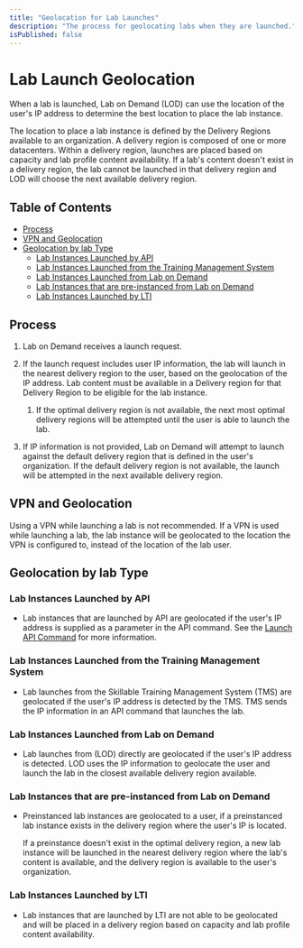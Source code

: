 ```yaml
---
title: "Geolocation for Lab Launches"
description: "The process for geolocating labs when they are launched."
isPublished: false
---
```


# Lab Launch Geolocation 

When a lab is launched, Lab on Demand (LOD) can use the location of the user's IP address to determine the best location to place the lab instance. 

The location to place a lab instance is defined by the Delivery Regions available to an organization. A delivery region is composed of one or more datacenters. Within a delivery region, launches are placed based on capacity and lab profile content availability. If a lab's content doesn't exist in a delivery region, the lab cannot be launched in that delivery region and LOD will choose the next available delivery region. 

## Table of Contents

- [Process](#process)
- [VPN and Geolocation](#vpn-and-geolocation)
- [Geolocation by lab Type](#geolocation-by-lab-type)
    - [Lab Instances Launched by API](#lab-instances-launched-by-api)
    - [Lab Instances Launched from the Training Management System](#lab-instances-launched-from-the-training-management-system)
    - [Lab Instances Launched from Lab on Demand](#lab-instances-launched-from-lab-on-demand)
    - [Lab Instances that are pre-instanced from Lab on Demand](#lab-instances-that-are-pre-instanced-from-lab-on-demand)
    - [Lab Instances Launched by LTI](#lab-instances-launched-by-lti)

## Process

1. Lab on Demand receives a launch request.

1. If the launch request includes user IP information, the lab will launch in the nearest delivery region to the user, based on the geolocation of the IP address. Lab content must be available in a Delivery region for that Delivery Region to be eligible for the lab instance.

    1. If the optimal delivery region is not available, the next most optimal delivery regions will be attempted until the user is able to launch the lab.

1. If IP information is not provided, Lab on Demand will attempt to launch against the default delivery region that is defined in the user's organization. If the default delivery region is not available, the launch will be attempted in the next available delivery region.

## VPN and Geolocation

Using a VPN while launching a lab is not recommended. If a VPN is used while launching a lab, the lab instance will be geolocated to the location the VPN is configured to, instead of the location of the lab user. 

## Geolocation by lab Type

### Lab Instances Launched by API

- Lab instances that are launched by API are geolocated if the user's IP address is supplied as a parameter in the API command. See the [Launch API Command](https://connect.skillable.com/lod/#tag/Lab-Instance-Management/operation/Launch) for more information. 

### Lab Instances Launched from the Training Management System

- Lab launches from the Skillable Training Management System (TMS) are geolocated if the user's IP address is detected by the TMS. TMS sends the IP information in an API command that launches the lab.  

### Lab Instances Launched from Lab on Demand 

- Lab launches from (LOD) directly are geolocated if the user's IP address is detected. LOD uses the IP information to geolocate the user and launch the lab in the closest available delivery region available. 

### Lab Instances that are pre-instanced from Lab on Demand

- Preinstanced lab instances are geolocated to a user, if a preinstanced lab instance exists in the delivery region where the user's IP is located. 

    If a preinstance doesn't exist in the optimal delivery region, a new lab instance will be launched in the nearest delivery region where the lab's content is available, and the delivery region is available to the user's organization. 

### Lab Instances Launched by LTI

- Lab instances that are launched by LTI are not able to be geolocated and will be placed in a delivery region based on capacity and lab profile content availability. 